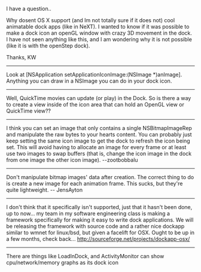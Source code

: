 I have a question..

Why dosent OS X support (and Im not totally sure if it does not) cool animatable dock apps (like in NeXT). I wanted to know if it was possible to make a dock icon an openGL window with crazy 3D movement in the dock. I have not seen anything like this, and I am wondering why it is not possible (like it is with the openStep dock).

Thanks,
KW

----

Look at     [NSApplication setApplicationIconImage:(NSImage *)anImage]. Anything you can draw in a NSImage you can do in your dock icon.

----

Well, QuickTime movies can update (or play) in the Dock. So is there a way to create a view inside of the icon area that can hold an OpenGL view or QuickTime view??

----

I think you can set an image that only contains a single NSBitmapImageRep and manipulate the raw bytes to your hearts content. You can probably just keep setting the same icon image to get the dock to refresh the icon being set. This will avoid having to allocate an image for every frame or at least use two images to swap buffers (that is, change the icon image in the dock from one image the other icon image). --zootbobbalu

----

Don't manipulate bitmap images' data after creation. The correct thing to do is create a new image for each animation frame. This sucks, but they're quite lightweight. -- JensAyton

----

I don't think that it specifically isn't supported, just that it hasn't been done, up to now...   my team in my software engineering class is making a framework specifically for making it easy to write dock applications.  We will be releasing the framework with source code and a rather nice dockapp similar to wmnet for linux/bsd, but given a facelift for OSX.  Ought to be up in a few months, check back...   http://sourceforge.net/projects/dockapp-osx/

----

There are things like LoadInDock, and ActivityMonitor can show cpu/network/memory graphs as its dock icon
